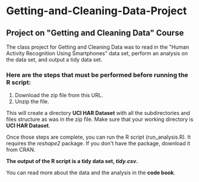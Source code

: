 Getting-and-Cleaning-Data-Project
=================================

## Project on "Getting and Cleaning Data" Course

The class project for Getting and Cleaning Data was to read in the "Human Activity Recognition Using Smartphones" data set, perform an analysis on the data set, and output a tidy data set.

### Here are the steps that must be performed before running the R script:
1. Download the zip file from this URL.
2. Unzip the file.

This will create a directory **UCI HAR Dataset** with all the subdirectories and files structure as was in the zip file.
Make sure that your working directory is **UCI HAR Dataset**.

Once those steps are complete, you can run the R script (run_analysis.R). It requires the *reshape2* package. If you don't have the package, download it from CRAN.

**The output of the R script is a tidy data set, *tidy.csv*.**

You can read more about the data and the analysis in the **code book**.
